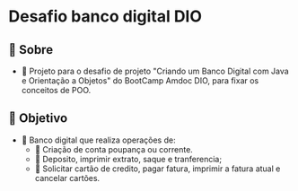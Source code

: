 # Desafio banco digital DIO

## :large_orange_diamond: Sobre

- :small_orange_diamond: Projeto para o desafio de projeto "Criando um Banco Digital com Java e Orientação a Objetos" do
  BootCamp Amdoc DIO, para fixar os conceitos de POO.


## :dart: Objetivo

- :large_blue_diamond: Banco digital que realiza operações de:
    - :small_blue_diamond: Criação de conta poupança ou corrente.
    - :small_blue_diamond: Deposito, imprimir extrato, saque e tranferencia;
    - :small_blue_diamond: Solicitar cartão de credito, pagar fatura, imprimir a fatura atual e cancelar cartões.
